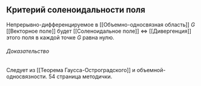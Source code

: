 ## Критерий соленоидальности поля
Непрерывно-дифференцируемое в [[Объемно-односвязная область]] $G$ [[Векторное поле]] будет [[Соленоидальное поле]] $\iff$ [[Дивергенция]] этого поля в каждой точке $G$ равна нулю.
###### Доказательство
Следует из [[Теорема Гаусса-Остроградского]] и объемной-односвязности. 54 страница методички.